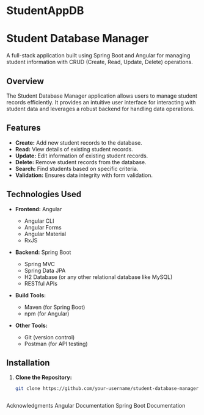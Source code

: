 # StudentAppDB

# Student Database Manager

A full-stack application built using Spring Boot and Angular for managing student information with CRUD (Create, Read, Update, Delete) operations.

## Overview

The Student Database Manager application allows users to manage student records efficiently. It provides an intuitive user interface for interacting with student data and leverages a robust backend for handling data operations.

## Features

- **Create:** Add new student records to the database.
- **Read:** View details of existing student records.
- **Update:** Edit information of existing student records.
- **Delete:** Remove student records from the database.
- **Search:** Find students based on specific criteria.
- **Validation:** Ensures data integrity with form validation.

## Technologies Used

- **Frontend:** Angular
  - Angular CLI
  - Angular Forms
  - Angular Material
  - RxJS

- **Backend:** Spring Boot
  - Spring MVC
  - Spring Data JPA
  - H2 Database (or any other relational database like MySQL)
  - RESTful APIs

- **Build Tools:**
  - Maven (for Spring Boot)
  - npm (for Angular)

- **Other Tools:**
  - Git (version control)
  - Postman (for API testing)

## Installation

1. **Clone the Repository:**
   ```bash
   git clone https://github.com/your-username/student-database-manager.git



Acknowledgments
Angular Documentation
Spring Boot Documentation

